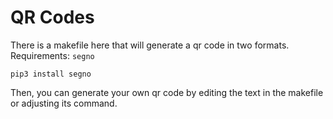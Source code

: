 # QR Codes

There is a makefile here that will generate a qr code in two formats. Requirements: `segno`

`pip3 install segno`

Then, you can generate your own qr code by editing the text in the makefile or adjusting its command.
